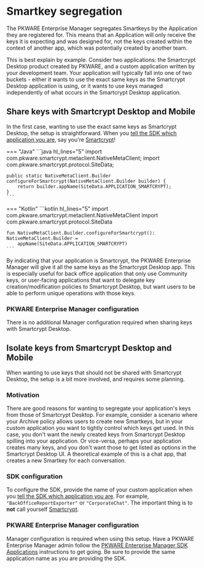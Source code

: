 # Smartkey segregation

The PKWARE Enterprise Manager segregates Smartkeys by the Application they are registered for. This means that an Application will only receive the keys it is expecting and was designed for, not the keys created within the context of another app, which was potentially created by another team.

This is best explain by example. Consider two applications: the Smartcrypt Desktop product created by PKWARE, and a custom application written by your development team. Your application will typically fall into one of two buckets - either it wants to use the exact same keys as the Smartcrypt Desktop application is using, or it wants to use keys managed independently of what occurs in the Smartcrypt Desktop application.

## Share keys with Smartcrypt Desktop and Mobile
In the first case, wanting to use the exact same keys as Smartcrypt Desktop, the setup is straightforward. When you [tell the SDK which application you are][Builder#appName], say you're [Smartcrypt][SiteData#smartcrypt]!

=== "Java"
    ```java hl_lines="5"
    import com.pkware.smartcrypt.metaclient.NativeMetaClient;
    import com.pkware.smartcrypt.protocol.SiteData;

    public static NativeMetaClient.Builder configureForSmartcrypt(NativeMetaClient.Builder builder) {
        return builder.appName(SiteData.APPLICATION_SMARTCRYPT);
    }
    ```

=== "Kotlin"
    ```kotlin hl_lines="5"
    import com.pkware.smartcrypt.metaclient.NativeMetaClient
    import com.pkware.smartcrypt.protocol.SiteData

    fun NativeMetaClient.Builder.configureForSmartcrypt(): NativeMetaClient.Builder =
        appName(SiteData.APPLICATION_SMARTCRYPT)
    ```

By indicating that your application is Smartcrypt, the PKWARE Enterprise Manager will give it all the same keys as the Smartcrypt Desktop app. This is especially useful for back office application that only use Community keys, or user-facing applications that want to delegate key creation/modification policies to Smartcrypt Desktop, but want users to be able to perform unique operations with those keys.

### PKWARE Enterprise Manager configuration
There is no additional Manager configuration required when sharing keys with Smartcrypt Desktop.

## Isolate keys from Smartcrypt Desktop and Mobile
When wanting to use keys that should not be shared with Smartcrypt Desktop, the setup is a bit more involved, and requires some planning.

### Motivation
There are good reasons for wanting to segregate your application's keys from those of Smartcrypt Desktop. For example, consider a scenario where your Archive policy allows users to create new Smartkeys, but in your custom application you want to tightly control which keys get used. In this case, you don't want the newly created keys from Smartcrypt Desktop spilling into your application. Or vice-versa, perhaps your application creates many keys, and you don't want those to get listed as options in the Smartcrypt Desktop UI. A theoretical example of this is a chat app, that creates a new Smartkey for each conversation.

### SDK configuration
To configure the SDK, provide the name of your custom application when you [tell the SDK which application you are][Builder#appName]. For example, `"BackOfficeReportExporter"` or `"CorporateChat"`. The important thing is to **not** call yourself [Smartcrypt][SiteData#smartcrypt].

### PKWARE Enterprise Manager configuration
Manager configuration is required when using this setup. Have a PKWARE Enterprise Manager admin follow the [PKWARE Enterprise Manager SDK Applications][server-sdk-application] instructions to get going. Be sure to provide the same application name as you are providing the SDK.


[Builder#appName]: ../../api/com/pkware/smartcrypt/metaclient/NativeMetaClient.Builder.html#appName-java.lang.String-
[SiteData#smartcrypt]: ../../api/com/pkware/smartcrypt/protocol/SiteData.html#APPLICATION_SMARTCRYPT
[server-sdk-application]: https://support.pkware.com/home/smar/latest/sem-reference/8-sdk/applications
